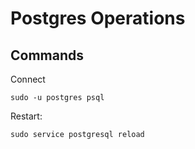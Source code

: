 # Postgres Operations

## Commands

Connect
```
sudo -u postgres psql
```

Restart:
```
sudo service postgresql reload
```
